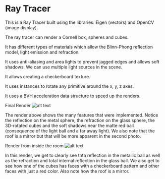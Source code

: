 # Ray Tracer
This is a Ray Tracer built using the libraries: Eigen (vectors) and OpenCV (image display).

The ray tracer can render a Cornell box, spheres and cubes.

It has different types of materials which allow the Blinn-Phong reflection model, light emission and refraction. 

It uses anti-aliasing and area lights to prevent jagged edges and allows soft shadows. We can use multiple light sources in the scene.

It allows creating a checkerboard texture.

It uses instances to rotate any primitive around the x, y, z axes.

It uses a BVH acceleration data structure to speed up the renders.


Final Render
![alt text](https://github.com/humaid123/GraphicsProjects/blob/main/renders/HIGH%20QUALITY%20final%20render.png)

The render above shows the many features that were implemented. Notice the reflection on the metal sphere, the refraction on the glass sphere, the 3D-rotated cubes and the soft shadows near the matte red ball (consequence of the light ball and a far away light). We also note that the roof is a mirror but that will be more apparent in the second photo.

Render from inside the room
![alt text](https://github.com/humaid123/GraphicsProjects/blob/main/renders/HIGH%20QUALITY%20final%20render%20inside%20the%20room.png)

In this render, we get to clearly see thta reflection in the metallic ball as well as the refraction and total internal reflection in the glass ball. We also get to see how one of the cubes has faces with a checkerboard pattern and other faces with just a red color. Also note how the roof is a mirror.